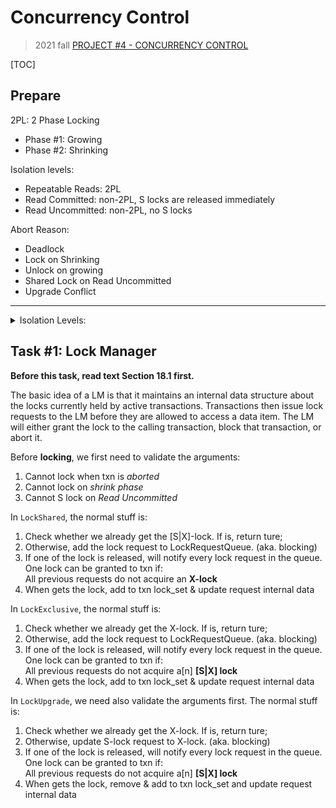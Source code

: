 # Concurrency Control

> 2021 fall [PROJECT #4 - CONCURRENCY CONTROL](https://15445.courses.cs.cmu.edu/fall2021/project4/)

[TOC]

## Prepare

2PL: 2 Phase Locking
* Phase #1: Growing
* Phase #2: Shrinking

Isolation levels:
* Repeatable Reads: 2PL
* Read Committed: non-2PL, S locks are released immediately
* Read Uncommitted: non-2PL, no S locks

Abort Reason:
* Deadlock
* Lock on Shrinking
* Unlock on growing
* Shared Lock on Read Uncommitted
* Upgrade Conflict

---

<details>

<summary>Isolation Levels:</summary>

![lock scheme](https://user-images.githubusercontent.com/70138429/195600747-ecb46d17-60e8-4661-b8eb-631dd307dec0.png)

![txn exception](https://user-images.githubusercontent.com/70138429/195600692-9bb12fbb-9d3c-4134-9bf8-c1fffa888092.png)

</details>

## Task #1: Lock Manager

**Before this task, read text Section 18.1 first.**

The basic idea of a LM is that it maintains an internal data structure about the
locks currently held by active transactions. Transactions then issue lock
requests to the LM before they are allowed to access a data item. The LM will
either grant the lock to the calling transaction, block that transaction, or
abort it.

Before **locking**, we first need to validate the arguments:
1. Cannot lock when txn is *aborted*
2. Cannot lock on *shrink phase*
3. Cannot S lock on *Read Uncommitted*

In `LockShared`, the normal stuff is:
1. Check whether we already get the [S|X]-lock. If is, return ture;
2. Otherwise, add the lock request to LockRequestQueue. (aka. blocking)
3. If one of the lock is released, will notify every lock request in the queue.
   One lock can be granted to txn if:<br/>
   All previous requests do not acquire an **X-lock**
4. When gets the lock, add to txn lock_set & update request internal data

In `LockExclusive`, the normal stuff is:
1. Check whether we already get the X-lock. If is, return ture;
2. Otherwise, add the lock request to LockRequestQueue. (aka. blocking)
3. If one of the lock is released, will notify every lock request in the queue.
   One lock can be granted to txn if:<br/>
   All previous requests do not acquire a[n] **[S|X] lock**
4. When gets the lock, add to txn lock_set & update request internal data

In `LockUpgrade`, we need also validate the arguments first.
The normal stuff is:
1. Check whether we already get the X-lock. If is, return ture;
2. Otherwise, update S-lock request to X-lock. (aka. blocking)
3. If one of the lock is released, will notify every lock request in the queue.
   One lock can be granted to txn if:<br/>
   All previous requests do not acquire a[n] **[S|X] lock**
4. When gets the lock, remove & add to txn lock_set and update request internal
   data
